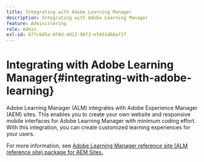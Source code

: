 ```yaml
---
title: Integrating with Adobe Learning Manager
description: Integrating with Adobe Learning Manager
feature: Administering
role: Admin
exl-id: 677c6d5a-0f8d-4012-96f3-e5491d66ef17
---
```

# Integrating with Adobe Learning Manager{#integrating-with-adobe-learning}

Adobe Learning Manager (ALM) integrates with Adobe Experience Manager (AEM) sites. This enables you to create your own website and responsive mobile interfaces for Adobe Learning Manager with minimum coding effort. With this integration, you can create customized learning experiences for your users.

For more information, see [Adobe Learning Manager reference site (ALM reference site) package for AEM Sites.](https://helpx.adobe.com/learning-manager/adobe-learning-manager-integration-aem.html)
